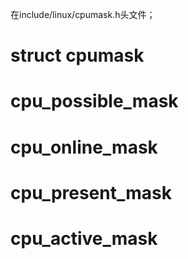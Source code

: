 在include/linux/cpumask.h头文件；
# struct cpumask
# cpu_possible_mask
# cpu_online_mask
# cpu_present_mask
# cpu_active_mask
